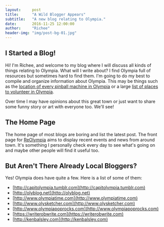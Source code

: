 ```yaml
---
layout:     post
title:      "A Wild Blogger Appears"
subtitle:   "A new blog relating to Olympia."
date:       2016-11-25 12:00:00
author:     "Richee"
header-img: "img/post-bg-01.jpg"
---
```

## I Started a Blog!
Hi! I'm Richee, and welcome to my blog where I will discuss all kinds of things relating to Olympia. What will I write about? I find Olympia full of resources but sometimes hard to find them. I'm going to do my best to compile and organize information about Olympia. This may be things such as the [location of every pinball machine in Olympia](/pinball-mania/) or a large [list of places to volunteer in Olympia](/Volunteer-Olympia/). 

Over time I may have opinions about this great town or just want to share some funny story or art with everyone too. We'll see!

## The Home Page
The home page of most blogs are boring and list the latest post. The front page for [ReOlympia](https://reolympia.com) aims to display recent events and news from around town. It's something I personally check every day to see what's going on and maybe other people will find it useful too.


## But Aren't There Already Local Bloggers?

Yes! Olympia does have quite a few. Here is a list of some of them:

* [http://capitolympia.tumblr.com](http://capitolympia.tumblr.com)
* [http://olyblog.net](http://olyblog.net)
* [http://www.olympiatime.com](http://www.olympiatime.com)
* [http://www.olysketcher.com](http://www.olysketcher.com)
* [http://www.olympiapoprocks.com](http://www.olympiapoprocks.com)
* [https://writerobwrite.com](https://writerobwrite.com)
* [http://kenbalsley.com](http://kenbalsley.com)

